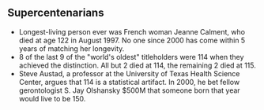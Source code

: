Supercentenarians
-----------------

* Longest-living person ever was French woman Jeanne Calment, who died at age 122 in August 1997. No one since 2000 has come within 5 years of matching her longevity.
* 8 of the last 9 of the "world's oldest" titleholders were 114 when they achieved the distinction. All but 2 died at 114, the remaining 2 died at 115.
* Steve Austad, a professor at the University of Texas Health Science Center, argues that 114 is a statistical artifact. In 2000, he bet fellow gerontologist S. Jay Olshansky $500M that someone born that year would live to be 150.
